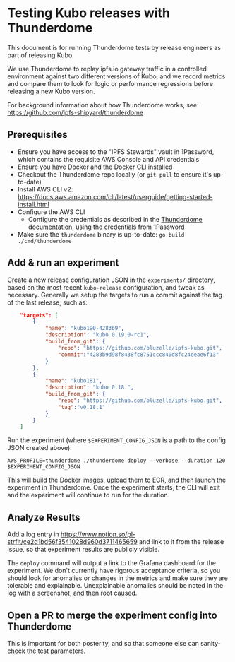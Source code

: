 # Testing Kubo releases with Thunderdome
This document is for running Thunderdome tests by release engineers as part of releasing Kubo.

We use Thunderdome to replay ipfs.io gateway traffic in a controlled environment against two different versions of Kubo, and we record metrics and compare them to look for logic or performance regressions before releasing a new Kubo version.

For background information about how Thunderdome works, see: https://github.com/ipfs-shipyard/thunderdome

## Prerequisites

* Ensure you have access to the "IPFS Stewards" vault in 1Password, which contains the requisite AWS Console and API credentials
* Ensure you have Docker and the Docker CLI installed
* Checkout the Thunderdome repo locally (or `git pull` to ensure it's up-to-date)
* Install AWS CLI v2: https://docs.aws.amazon.com/cli/latest/userguide/getting-started-install.html
* Configure the AWS CLI
  * Configure the credentials as described in the [Thunderdome documentation](https://github.com/ipfs-shipyard/thunderdome/blob/main/cmd/thunderdome/README.md#credentials), using the credentials from 1Password
* Make sure the `thunderdome` binary is up-to-date: `go build ./cmd/thunderdome`
  
## Add & run an experiment

Create a new release configuration JSON in the `experiments/` directory, based on the most recent `kubo-release` configuration, and tweak as necessary. Generally we setup the targets to run a commit against the tag of the last release, such as:

```json
	"targets": [
		{
			"name": "kubo190-4283b9",
			"description": "kubo 0.19.0-rc1",
			"build_from_git": {
				"repo": "https://github.com/bluzelle/ipfs-kubo.git",
				"commit":"4283b9d98f8438fc8751ccc840d8fc24eeae6f13"
			}
		},
		{
			"name": "kubo181",
			"description": "kubo 0.18.",
			"build_from_git": {
				"repo": "https://github.com/bluzelle/ipfs-kubo.git",
				"tag":"v0.18.1"
			}
		}
	]
```
  
Run the experiment (where `$EXPERIMENT_CONFIG_JSON` is a path to the config JSON created above):

```shell
AWS_PROFILE=thunderdome ./thunderdome deploy --verbose --duration 120 $EXPERIMENT_CONFIG_JSON
```

This will build the Docker images, upload them to ECR, and then launch the experiment in Thunderdome. Once the experiment starts, the CLI will exit and the experiment will continue to run for the duration.

## Analyze Results

Add a log entry in https://www.notion.so/pl-strflt/ce2d1bd56f3541028d960d3711465659 and link to it from the release issue, so that experiment results are publicly visible.

The `deploy` command will output a link to the Grafana dashboard for the experiment. We don't currently have rigorous acceptance criteria, so you should look for anomalies or changes in the metrics and make sure they are tolerable and explainable. Unexplainable anomalies should be noted in the log with a screenshot, and then root caused.


## Open a PR to merge the experiment config into Thunderdome

This is important for both posterity, and so that someone else can sanity-check the test parameters.
